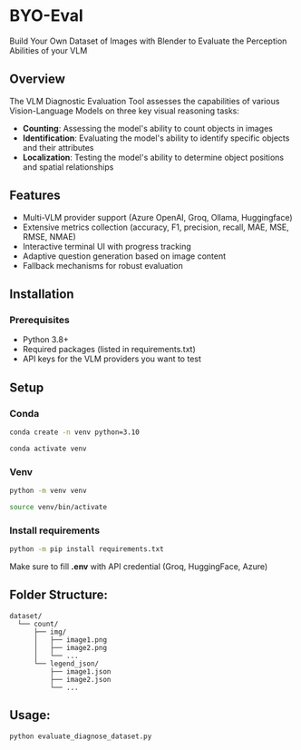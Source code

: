 # BYO-Eval

Build Your Own Dataset of Images with Blender to Evaluate the Perception Abilities of your VLM

## Overview

The VLM Diagnostic Evaluation Tool assesses the capabilities of various Vision-Language Models on three key visual reasoning tasks:
- **Counting**: Assessing the model's ability to count objects in images
- **Identification**: Evaluating the model's ability to identify specific objects and their attributes 
- **Localization**: Testing the model's ability to determine object positions and spatial relationships

## Features

- Multi-VLM provider support (Azure OpenAI, Groq, Ollama, Huggingface)
- Extensive metrics collection (accuracy, F1, precision, recall, MAE, MSE, RMSE, NMAE)
- Interactive terminal UI with progress tracking
- Adaptive question generation based on image content
- Fallback mechanisms for robust evaluation

## Installation

### Prerequisites

- Python 3.8+
- Required packages (listed in requirements.txt)
- API keys for the VLM providers you want to test

## Setup 
### Conda

```bash
conda create -n venv python=3.10 
```

```bash
conda activate venv
```
### Venv 

```bash
python -m venv venv
```

```bash
source venv/bin/activate 
```

### Install requirements 

```bash
python -m pip install requirements.txt
```

Make sure to fill **.env** with API credential (Groq, HuggingFace, Azure) 


## Folder Structure: 
```
dataset/
  └── count/
      ├── img/
      │   ├── image1.png
      │   ├── image2.png
      │   └── ...
      └── legend_json/
          ├── image1.json
          ├── image2.json
          └── ...
```
## Usage:

```bash
python evaluate_diagnose_dataset.py
```
